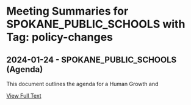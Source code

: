 # Meeting Summaries for SPOKANE_PUBLIC_SCHOOLS with Tag: policy-changes

## 2024-01-24 - SPOKANE_PUBLIC_SCHOOLS (Agenda)

This document outlines the agenda for a Human Growth and

[View Full Text](https://raw.githubusercontent.com/VoronoiPerspectives/WashingtonStateSchoolBoardExplorer/refs/heads/main/data/countries/usa/states/wa/counties/spokane/school_boards/spokane_public_schools/2024/2024-01-24-agenda.txt)

